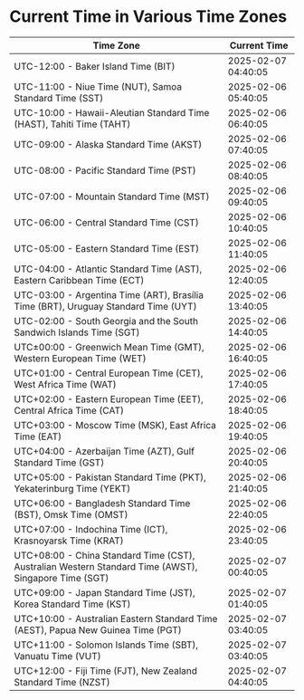 # Current Time in Various Time Zones

| Time Zone | Current Time |
|-----------|--------------|
| UTC-12:00 - Baker Island Time (BIT) | 2025-02-07 04:40:05 |
| UTC-11:00 - Niue Time (NUT), Samoa Standard Time (SST) | 2025-02-06 05:40:05 |
| UTC-10:00 - Hawaii-Aleutian Standard Time (HAST), Tahiti Time (TAHT) | 2025-02-06 06:40:05 |
| UTC-09:00 - Alaska Standard Time (AKST) | 2025-02-06 07:40:05 |
| UTC-08:00 - Pacific Standard Time (PST) | 2025-02-06 08:40:05 |
| UTC-07:00 - Mountain Standard Time (MST) | 2025-02-06 09:40:05 |
| UTC-06:00 - Central Standard Time (CST) | 2025-02-06 10:40:05 |
| UTC-05:00 - Eastern Standard Time (EST) | 2025-02-06 11:40:05 |
| UTC-04:00 - Atlantic Standard Time (AST), Eastern Caribbean Time (ECT) | 2025-02-06 12:40:05 |
| UTC-03:00 - Argentina Time (ART), Brasília Time (BRT), Uruguay Standard Time (UYT) | 2025-02-06 13:40:05 |
| UTC-02:00 - South Georgia and the South Sandwich Islands Time (SGT) | 2025-02-06 14:40:05 |
| UTC±00:00 - Greenwich Mean Time (GMT), Western European Time (WET) | 2025-02-06 16:40:05 |
| UTC+01:00 - Central European Time (CET), West Africa Time (WAT) | 2025-02-06 17:40:05 |
| UTC+02:00 - Eastern European Time (EET), Central Africa Time (CAT) | 2025-02-06 18:40:05 |
| UTC+03:00 - Moscow Time (MSK), East Africa Time (EAT) | 2025-02-06 19:40:05 |
| UTC+04:00 - Azerbaijan Time (AZT), Gulf Standard Time (GST) | 2025-02-06 20:40:05 |
| UTC+05:00 - Pakistan Standard Time (PKT), Yekaterinburg Time (YEKT) | 2025-02-06 21:40:05 |
| UTC+06:00 - Bangladesh Standard Time (BST), Omsk Time (OMST) | 2025-02-06 22:40:05 |
| UTC+07:00 - Indochina Time (ICT), Krasnoyarsk Time (KRAT) | 2025-02-06 23:40:05 |
| UTC+08:00 - China Standard Time (CST), Australian Western Standard Time (AWST), Singapore Time (SGT) | 2025-02-07 00:40:05 |
| UTC+09:00 - Japan Standard Time (JST), Korea Standard Time (KST) | 2025-02-07 01:40:05 |
| UTC+10:00 - Australian Eastern Standard Time (AEST), Papua New Guinea Time (PGT) | 2025-02-07 03:40:05 |
| UTC+11:00 - Solomon Islands Time (SBT), Vanuatu Time (VUT) | 2025-02-07 03:40:05 |
| UTC+12:00 - Fiji Time (FJT), New Zealand Standard Time (NZST) | 2025-02-07 04:40:05 |
